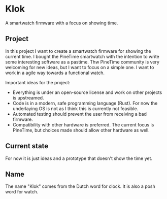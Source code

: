 Klok
====
A smartwatch firmware with a focus on showing time.


Project
-------
In this project I want to create a smartwatch firmware for showing the current time. I bought the PineTime smartwatch with the intention to write some interesting software as a pastime. Thw PineTime community is very welcoming for new ideas, but I want to focus on a simple one. I want to work in a agile way towards a functional watch.

Important ideas for the project:

- Everything is under an open-source license and work on other projects is upstreamed.
- Code is in a modern, safe programming language (Rust). For now the underlaying OS is not as I think this is currently not feasible.
- Automated testing should prevent the user from receiving a bad firmware.
- Compatibility with other hardware is preferred. The current focus is PineTime, but choices made should allow other hardware as well.

Current state
-------------
For now it is just ideas and a prototype that doesn't show the time yet.

Name
----
The name "Klok" comes from the Dutch word for clock. It is also a posh word for watch.